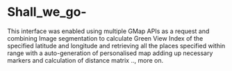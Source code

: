 # Shall_we_go-
This  interface was enabled using multiple GMap APIs as a request and combining Image segmentation to calculate Green View Index of the specified latitude and longitude and retrieving all the places specified within range with a auto-generation of personalised map adding up necessary markers and calculation of distance matrix .., more on.
